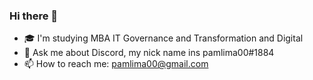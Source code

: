 ### Hi there 👋


- 🎓 I'm studying MBA IT Governance and Transformation and Digital
- 💬 Ask me about Discord, my nick name ins pamlima00#1884
- 📫 How to reach me: pamlima00@gmail.com


